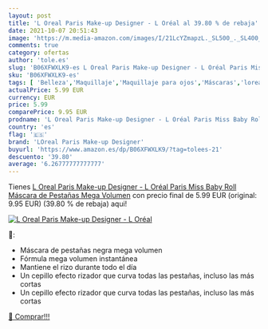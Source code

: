 ```yaml
---
layout: post
title: 'L Oreal Paris Make-up Designer - L Oréal al 39.80 % de rebaja'
date: 2021-10-07 20:51:43
image: 'https://m.media-amazon.com/images/I/21LcYZmapzL._SL500_._SL400_.jpg'
comments: true
category: ofertas
author: 'tole.es'
slug: 'B06XFWXLK9-es L Oreal Paris Make-up Designer - L Oréal Paris Miss Baby...'
sku: 'B06XFWXLK9-es'
tags: [ 'Belleza','Maquillaje','Maquillaje para ojos','Máscaras','loreal paris make-up designer','oréal', ]
actualPrice: 5.99 EUR
currency: EUR
price: 5.99
comparePrice: 9.95 EUR
prodname: 'L Oreal Paris Make-up Designer - L Oréal Paris Miss Baby Roll Máscara de Pestañas Mega Volumen'
country: 'es'
flag: '🇪🇸'
brand: 'LOreal Paris Make-up Designer'
buyurl: 'https://www.amazon.es/dp/B06XFWXLK9/?tag=tolees-21'
descuento: '39.80'
average: '6.26777777777777'
---
```


Tienes [L Oreal Paris Make-up Designer - L Oréal Paris Miss Baby Roll Máscara de Pestañas Mega Volumen](https://www.amazon.es/dp/B06XFWXLK9/?tag=tolees-21) con precio final de  5.99 EUR (original: 9.95 EUR) (39.80 %  de rebaja) aqui!

[![L Oreal Paris Make-up Designer - L Oréal](https://m.media-amazon.com/images/I/21LcYZmapzL._SL500_._SL400_.jpg)](https://www.amazon.es/dp/B06XFWXLK9/?tag=tolees-21)

🔎:

- Máscara de pestañas negra mega volumen
- Fórmula mega volumen instantánea
- Mantiene el rizo durante todo el día
- Un cepillo efecto rizador que curva todas las pestañas, incluso las más cortas
- Un cepillo efecto rizador que curva todas las pestañas, incluso las más cortas

[🛒 Comprar!!!](https://www.amazon.es/dp/B06XFWXLK9/?tag=tolees-21)
